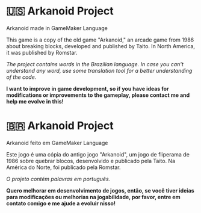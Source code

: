 # 🇺🇸 Arkanoid Project
Arkanoid made in GameMaker Language

This game is a copy of the old game "Arkanoid," an arcade game from 1986 about breaking blocks, developed and published by Taito. In North America, it was published by Romstar.

*The project contains words in the Brazilian language. In case you can't understand any word, use some translation tool for a better understanding of the code.*

**I want to improve in game development, so if you have ideas for modifications or improvements to the gameplay, please contact me and help me evolve in this!**


# 🇧🇷 Arkanoid Project
Arkanoid feito em GameMaker Language

Este jogo é uma cópia do antigo jogo "Arkanoid", um jogo de fliperama de 1986 sobre quebrar blocos, desenvolvido e publicado pela Taito. Na América do Norte, foi publicado pela Romstar.

*O projeto contém palavras em português.*

**Quero melhorar em desenvolvimento de jogos, então, se você tiver ideias para modificações ou melhorias na jogabilidade, por favor, entre em contato comigo e me ajude a evoluir nisso!**
